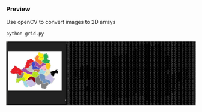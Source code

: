 ### Preview
Use openCV to convert images to 2D arrays

```
python grid.py
```

<img src="./get_map_area.png" />
